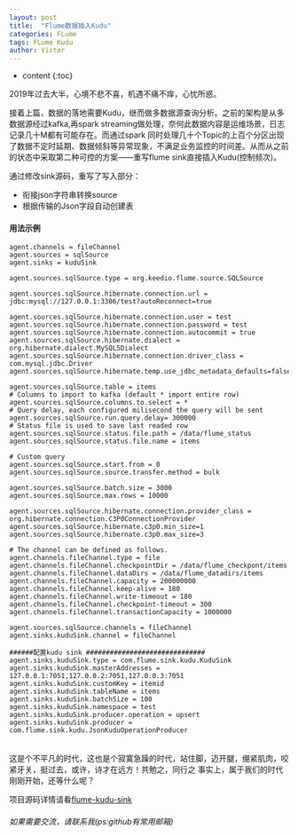 ```yaml
---
layout: post
title:  "Flume数据插入Kudu"
categories: FLume
tags: FLume Kudu
author: Victor
---
```


* content
{:toc}


<p>
2019年过去大半，心境不悲不喜，机遇不痛不痒，心忧所惑。
</p>

接着上篇，数据的落地需要Kudu，继而做多数据源查询分析。之前的架构是从多数据源经过kafka,再spark streaming做处理，奈何此数据内容是运维场景，日志记录几十M都有可能存在。而通过spark
同时处理几十个Topic的上百个分区出现了数据不定时延期、数据倾斜等异常现象，不满足业务监控的时间差。从而从之前的状态中采取第二种可控的方案——重写flume sink直接插入Kudu(控制频次)。  

通过修改sink源码，重写了写入部分：
* 衔接json字符串转换source
* 根据传输的Json字段自动创建表

#### 用法示例  
```
agent.channels = fileChannel
agent.sources = sqlSource
agent.sinks = kuduSink

agent.sources.sqlSource.type = org.keedio.flume.source.SQLSource

agent.sources.sqlSource.hibernate.connection.url = jdbc:mysql://127.0.0.1:3306/test?autoReconnect=true

agent.sources.sqlSource.hibernate.connection.user = test 
agent.sources.sqlSource.hibernate.connection.password = test
agent.sources.sqlSource.hibernate.connection.autocommit = true
agent.sources.sqlSource.hibernate.dialect = org.hibernate.dialect.MySQL5Dialect
agent.sources.sqlSource.hibernate.connection.driver_class = com.mysql.jdbc.Driver
agent.sources.sqlSource.hibernate.temp.use_jdbc_metadata_defaults=false

agent.sources.sqlSource.table = items
# Columns to import to kafka (default * import entire row)
agent.sources.sqlSource.columns.to.select = *
# Query delay, each configured milisecond the query will be sent
agent.sources.sqlSource.run.query.delay= 300000
# Status file is used to save last readed row
agent.sources.sqlSource.status.file.path = /data/flume_status
agent.sources.sqlSource.status.file.name = items

# Custom query
agent.sources.sqlSource.start.from = 0 
agent.sources.sqlSource.source.transfer.method = bulk

agent.sources.sqlSource.batch.size = 3000
agent.sources.sqlSource.max.rows = 10000

agent.sources.sqlSource.hibernate.connection.provider_class = org.hibernate.connection.C3P0ConnectionProvider
agent.sources.sqlSource.hibernate.c3p0.min_size=1
agent.sources.sqlSource.hibernate.c3p0.max_size=3

# The channel can be defined as follows.
agent.channels.fileChannel.type = file
agent.channels.fileChannel.checkpointDir = /data/flume_checkpont/items
agent.channels.fileChannel.dataDirs = /data/flume_datadirs/items
agent.channels.fileChannel.capacity = 200000000
agent.channels.fileChannel.keep-alive = 180
agent.channels.fileChannel.write-timeout = 180
agent.channels.fileChannel.checkpoint-timeout = 300
agent.channels.fileChannel.transactionCapacity = 1000000

agent.sources.sqlSource.channels = fileChannel
agent.sinks.kuduSink.channel = fileChannel

######配置kudu sink ##############################
agent.sinks.kuduSink.type = com.flume.sink.kudu.KuduSink
agent.sinks.kuduSink.masterAddresses = 127.0.0.1:7051,127.0.0.2:7051,127.0.0.3:7051
agent.sinks.kuduSink.customKey = itemid
agent.sinks.kuduSink.tableName = items
agent.sinks.kuduSink.batchSize = 100
agent.sinks.kuduSink.namespace = test
agent.sinks.kuduSink.producer.operation = upsert
agent.sinks.kuduSink.producer = com.flume.sink.kudu.JsonKuduOperationProducer

```


###### 
这是个不平凡的时代，这也是个寂寞急躁的时代，站住脚，迈开腿，绷紧肌肉，咬紧牙关，挺过去，或许，诗才在远方！共勉之，同行之
事实上，属于我们的时代刚刚开始，还等什么呢？  

项目源码详情请看[flume-kudu-sink](https://github.com/V-I-C-T-O-R/flume-kudu-sink)  
###### 如果需要交流，请联系我(ps:github有常用邮箱)